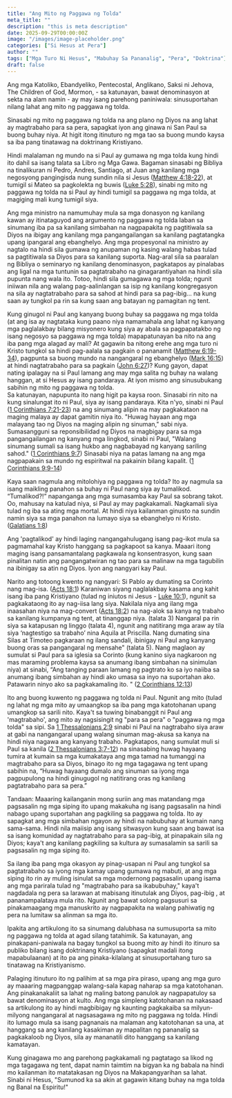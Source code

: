 ```yaml
---
title: "Ang Mito ng Paggawa ng Tolda"
meta_title: ""
description: "this is meta description"
date: 2025-09-29T00:00:00Z
image: "/images/image-placeholder.png"
categories: ["Si Hesus at Pera"]
author: ""
tags: ["Mga Turo Ni Hesus", "Mabuhay Sa Pananalig", "Pera", "Doktrina"]
draft: false
---
```


Ang mga Katoliko, Ebandyeliko, Pentecostal, Anglikano, Saksi ni Jehova, The Children of God, Mormon, - sa katunayan, bawat denominasyon at sekta na alam namin - ay may isang parehong paniniwala: sinusuportahan nilang lahat ang mito ng paggawa ng tolda.  
  
Sinasabi ng mito ng paggawa ng tolda na ang plano ng Diyos na ang lahat ay magtrabaho para sa pera, sapagkat iyon ang ginawa ni San Paul sa buong buhay niya. At higit itong itinuturo ng mga tao sa buong mundo kaysa sa iba pang tinatawag na doktrinang Kristiyano.  
  
Hindi malalaman ng mundo na si Paul ay gumawa ng mga tolda kung hindi ito dahil sa isang talata sa Libro ng Mga Gawa. Bagaman sinasabi ng Bibliya na tinalikuran ni Pedro, Andres, Santiago, at Juan ang kanilang mga negosyong pangingisda nung sundin nila si Jesus ([Matthew 4:18-22](http://www.biblegateway.com/passage/index.php?search=Matthew+4%3A18-22;&version=50;&interface=print "Read Matthew 4:18-22")), at tumigil si Mateo sa pagkolekta ng buwis ([Luke 5:28](http://www.biblegateway.com/passage/index.php?search=Luke+5%3A28;&version=50;&interface=print "Read Luke 5:28")), sinabi ng mito ng paggawa ng tolda na si Paul ay hindi tumigil sa paggawa ng mga tolda, at magiging mali kung tumigil siya.  
  
Ang mga ministro na namumuhay mula sa mga donasyon ng kanilang kawan ay itinataguyod ang argumento ng paggawa ng tolda laban sa sinumang iba pa sa kanilang simbahan na nagpapakita ng pagtitiwala sa Diyos na ibigay ang kanilang mga pangangailangan sa kanilang pagtatangka upang ipangaral ang ebanghelyo. Ang mga propesyonal na ministro ay nagtalo na hindi sila gumawa ng anupaman ng kasing walang habas tulad sa pagtitiwala sa Diyos para sa kanilang suporta. Nag-aral sila sa paaralan ng Bibliya o seminaryo ng kanilang denominasyon, pagkatapos ay pinalabas ang ligal na mga tuntunin sa pagtatrabaho na ginagarantiyahan na hindi sila pupunta nang wala ito. Totoo, hindi sila gumagawa ng mga tolda; ngunit iniiwan nila ang walang pag-aalinlangan sa isip ng kanilang kongregasyon na sila ay nagtatrabaho para sa sahod at hindi para sa pag-ibig… na kung saan ay tungkol pa rin sa kung saan ang batayan ng pamagitan ng tent.  
  
Kung ginugol ni Paul ang kanyang buong buhay sa paggawa ng mga tolda (at ang isa ay nagtataka kung paano niya namamahala ang lahat ng kanyang mga paglalakbay bilang misyonero kung siya ay abala sa pagpapatakbo ng isang negosyo sa paggawa ng mga tolda) mapapatunayan ba nito na ang iba pang mga alagad ay mali? At gagawin ba nitong erehe ang mga turo ni Kristo tungkol sa hindi pag-aalala sa pagkain o pananamit ([Matthew 6:19-34](http://www.biblegateway.com/passage/index.php?search=Matthew+6%3A19-34;&version=50;&interface=print "Read Matthew 6:19-34")), pagpunta sa buong mundo na nangangaral ng ebanghelyo ([Mark 16:15](http://www.biblegateway.com/passage/index.php?search=Mark+16%3A15;&version=50;&interface=print "Read Mark 16:15")) at hindi nagtatrabaho para sa pagkain ([John 6:27](http://www.biblegateway.com/passage/index.php?search=John+6%3A27;&version=50;&interface=print "Read John 6:27"))? Kung gayon, dapat nating ipalagay na si Paul lamang ang may mga salita ng buhay na walang hanggan, at si Hesus ay isang pandaraya. At iyon mismo ang sinusubukang sabihin ng mito ng paggawa ng tolda.  
Sa katunayan, napupunta ito nang higit pa kaysa roon. Sinasabi rin nito na kung sinalungat ito ni Paul, siya ay isang pandaraya. Kita n'yo, sinabi ni Paul ([1 Corinthians 7:21-23](http://www.biblegateway.com/passage/index.php?search=1+Corinthians+7%3A21-23;&version=50;&interface=print "Read 1 Corinthians 7:21-23")) na ang sinumang alipin na may pagkakataon na maging malaya ay dapat gamitin niya ito. "Huwag hayaan ang mga malayang tao ng Diyos na maging alipin ng sinuman," sabi niya. Sumasangguni sa reponsibilidad ng Diyos na magbigay para sa mga pangangailangan ng kanyang mga lingkod, sinabi ni Paul, "Walang sinumang sumali sa isang hukbo ang nagbabayad ng kanyang sariling sahod." ([1 Corinthians 9:7](http://www.biblegateway.com/passage/index.php?search=1+Corinthians+9%3A7;&version=50;&interface=print "Read 1 Corinthians 9:7")) Sinasabi niya na patas lamang na ang mga nagpapakain sa mundo ng espiritwal na pakainin bilang kapalit. ([1 Corinthians 9:9-14](http://www.biblegateway.com/passage/index.php?search=1+Corinthians+9%3A9-14;&version=50;&interface=print "Read 1 Corinthians 9:9-14"))  
  
Kaya saan nagmula ang mitolohiya ng paggawa ng tolda? Ito ay nagmula sa isang maikling panahon sa buhay ni Paul nang siya ay tumalikod. “Tumalikod?!” napanganga ang mga sumasamba kay Paul sa sobrang takot. Oo, mahusay na katulad niya, si Paul ay may pagkakamali. Nagkamali siya tulad ng iba sa ating mga mortal. At hindi niya kailanman ginusto na sundin namin siya sa mga panahon na lumayo siya sa ebanghelyo ni Kristo. ([Galatians 1:8](http://www.biblegateway.com/passage/index.php?search=Galatians+1%3A8;&version=50;&interface=print "Read Galatians 1:8"))  
  
Ang 'pagtalikod' ay hindi laging nangangahulugang isang pag-ikot mula sa pagmamahal kay Kristo hanggang sa pagkapoot sa kanya. Maaari itong maging isang pansamantalang pagkawala ng konsentrasyon, kung saan pinalitan natin ang pangangatwiran ng tao para sa malinaw na mga tagubilin na ibinigay sa atin ng Diyos. Iyon ang nangyari kay Paul.  
  
Narito ang totoong kwento ng nangyari: Si Pablo ay dumating sa Corinto nang mag-isa. ([Acts 18:1](http://www.biblegateway.com/passage/index.php?search=Acts+18%3A1;&version=50;&interface=print "Read Acts 18:1")) Karaniwan siyang naglalakbay kasama ang kahit isang iba pang Kristiyano (tulad ng iniutos ni Jesus - [Luke 10:1](http://www.biblegateway.com/passage/index.php?search=Luke+10%3A1;&version=50;&interface=print "Read Luke 10:1")), ngunit sa pagkakataong ito ay nag-iisa lang siya. Nakilala niya ang ilang mga inaasahan niya na mag-convert ([Acts 18:2](http://www.biblegateway.com/passage/index.php?search=Acts+18%3A2;&version=50;&interface=print "Read Acts 18:2")) na nag-alok sa kanya ng trabaho sa kanilang kumpanya ng tent, at tinanggap niya. (talata 3) Nangaral pa rin siya sa katapusan ng linggo (talata 4), ngunit ang natitirang mga araw ay tila siya ‘nagtestigo sa trabaho’ nina Aquila at Priscilla. Nang dumating sina Silas at Timoteo pagkaraan ng ilang sandali, ibinigay ni Paul ang kanyang buong oras sa pangangaral ng mensahe" (talata 5). Nang maglaon ay sumulat si Paul para sa iglesia sa Corinto (kung kanino siya nagkaroon ng mas maraming problema kaysa sa anumang ibang simbahan na sinimulan niya) at sinabi, “Ang tanging paraan lamang ng pagtrato ko sa iyo naiiba sa anumang ibang simbahan ay hindi ako umasa sa inyo na suportahan ako. Patawarin ninyo ako sa pagkakamaling ito. " ([2 Corinthians 12:13](http://www.biblegateway.com/passage/index.php?search=2+Corinthians+12%3A13;&version=50;&interface=print "Read 2 Corinthians 12:13"))  
  
Ito ang buong kuwento ng paggawa ng tolda ni Paul. Ngunit ang mito (tulad ng lahat ng mga mito ay umaangkop sa iba pang mga katotohanan upang umangkop sa sarili nito. Kaya't sa tuwing binabanggit ni Paul ang 'magtrabaho', ang mito ay nagsisingit ng "para sa pera" o "paggawa ng mga tolda" sa sipi. Sa [1 Thessalonians 2:9](http://www.biblegateway.com/passage/index.php?search=1+Thessalonians+2%3A9;&version=50;&interface=print "Read 1 Thessalonians 2:9") sinabi ni Paul na nagtrabaho siya araw at gabi na nangangaral upang walang sinuman mag-akusa sa kanya na hindi niya nagawa ang kanyang trabaho. Pagkatapos, nang sumulat muli si Paul sa kanila ([2 Thessalonians 3:7-12](http://www.biblegateway.com/passage/index.php?search=2+Thessalonians+3%3A7-12;&version=50;&interface=print "Read 2 Thessalonians 3:7-12")) na sinasabing huwag hayaang tumira at kumain sa mga kumakataya ang mga tamad na tumanggi na magtrabaho para sa Diyos, binago ito ng mga tagagawa ng tent upang sabihin na, “Huwag hayaang dumalo ang sinuman sa iyong mga pagpupulong na hindi ginugugol ng natitirang oras ng kanilang pagtatrabaho para sa pera.”  
  
Tandaan: Maaaring kailanganin mong suriin ang mas matandang mga pagsasalin ng mga siping ito upang makakuha ng isang pagsasalin na hindi nabago upang suportahan ang pagkiling sa paggawa ng tolda. Ito ay sapagkat ang mga simbahan ngayon ay hindi na nabubuhay at kumain nang sama-sama. Hindi nila maiisip ang isang sitwasyon kung saan ang bawat isa sa isang komunidad ay nagtatrabaho para sa pag-ibig, at pinapakain sila ng Diyos; kaya't ang kanilang pagkiling sa kultura ay sumasalamin sa sarili sa pagsasalin ng mga siping ito.  
  
Sa ilang iba pang mga okasyon ay pinag-usapan ni Paul ang tungkol sa pagtatrabaho sa iyong mga kamay upang gumawa ng mabuti, at ang mga siping ito rin ay muling isinulat sa mga modernong pagsasalin upang isama ang mga parirala tulad ng "magtrabaho para sa ikabubuhay," kaya't nagdadala ng pera sa larawan at mabisang itinutulak ang Diyos, pag-ibig , at pananampalataya mula rito. Ngunit ang bawat solong pagsusuri sa pinakamaagang mga manuskrito ay nagpapakita na walang pahiwatig ng pera na lumitaw sa alinman sa mga ito.  
  
Ipakita ang artikulong ito sa sinumang dalubhasa na sumusuporta sa mito ng paggawa ng tolda at agad silang tatahimik. Sa katunayan, ang pinakapani-paniwala na bagay tungkol sa buong mito ay hindi ito itinuro sa publiko bilang isang doktrinang Kristiyano (sapagkat madali itong mapabulaanan) at ito pa ang pinaka-kilalang at sinusuportahang turo sa tinatawag na Kristiyanismo.  
  
Palaging itinuturo ito ng palihim at sa mga pira piraso, upang ang mga guro ay maaaring magpanggap walang-sala kapag naharap sa mga katotohanan. Ang pinakanakaliit sa lahat ng maling batong panulok ay nagpapatuloy sa bawat denominasyon at kulto. Ang mga simpleng katotohanan na nakasaad sa artikulong ito ay hindi magbibigay ng kaunting pagkakaiba sa milyun-milyong nangangaral at nagsasagawa ng mito ng paggawa ng tolda. Hindi ito lumago mula sa isang pagnanais na malaman ang katotohanan sa una, at hanggang sa ang kanilang kasakiman ay mapalitan ng pananalig sa pagkakaloob ng Diyos, sila ay mananatili dito hanggang sa kanilang kamatayan.  
  
Kung ginagawa mo ang parehong pagkakamali ng pagtatago sa likod ng mga tagagawa ng tent, dapat namin taimtim na bigyan ka ng babala na hindi mo kailanman ito matatakasan ng Diyos na Makapangyarihan sa lahat. Sinabi ni Hesus, "Sumunod ka sa akin at gagawin kitang buhay na mga tolda ng Banal na Espiritu!"
